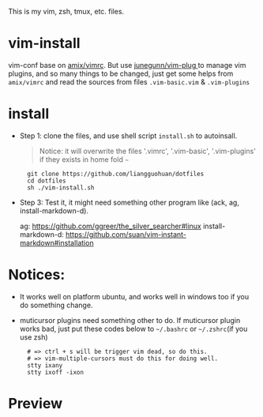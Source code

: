 This is my vim, zsh, tmux, etc. files.

# vim-install
vim-conf base on [amix/vimrc](https://github.com/amix/vimrc). But use [ junegunn/vim-plug ](https://github.com/junegunn/vim-plug) to manage vim plugins,
and so many things to be changed, just get some helps from `amix/vimrc` and read the sources from files `.vim-basic.vim` & `.vim-plugins`

# install

- Step 1: clone the files, and use shell script `install.sh` to autoinsall.
  > Notice: it will overwrite the files '.vimrc', '.vim-basic', '.vim-plugins' if they exists in home fold `~`

        git clone https://github.com/liangguohuan/dotfiles
        cd dotfiles
        sh ./vim-install.sh

- Step 3: Test it, it might need something other program like (ack, ag, install-markdown-d).

    ag: https://github.com/ggreer/the_silver_searcher#linux
    install-markdown-d: https://github.com/suan/vim-instant-markdown#installation

# Notices:
- It works well on platform ubuntu, and works well in windows too if you do something change.
- muticursor plugins need something other to do. If muticursor plugin works bad, just put these codes below to `~/.bashrc` or `~/.zshrc`(if you use zsh)

        # => ctrl + s will be trigger vim dead, so do this.
        # => vim-multiple-cursors must do this for doing well.
        stty ixany
        stty ixoff -ixon


# Preview
<div align="center">
<img alt="" src="https://raw.githubusercontent.com/liangguohuan/vim-zsh-tmux-conf/master/preview.png" />
<br><br>
</div>
